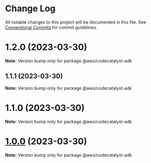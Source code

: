 # Change Log

All notable changes to this project will be documented in this file.
See [Conventional Commits](https://conventionalcommits.org) for commit guidelines.

# 1.2.0 (2023-03-30)

**Note:** Version bump only for package @aws/codecatalyst-adk





## 1.1.1 (2023-03-30)

**Note:** Version bump only for package @aws/codecatalyst-adk





# 1.1.0 (2023-03-30)

**Note:** Version bump only for package @aws/codecatalyst-adk





# [1.0.0](https://github.com/aws/actions-dev-kit/compare/v0.109.1...v1.0.0) (2023-03-30)

**Note:** Version bump only for package @aws/codecatalyst-adk
